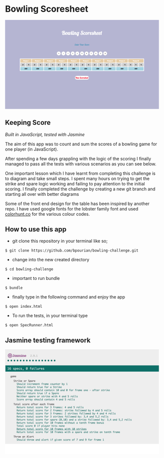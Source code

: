 
Bowling Scoresheet
=================

![Screenshot](./images/indexpage.png)


## Keeping Score

_Built in JavaScript, tested with Jasmine_

The aim of this app was to count and sum the scores of a bowling game for one player (in JavaScript).

After spending a few days grappling with the logic of the scoring I finally managed to pass all the tests with various scenarios as you can see below.

One important lesson which I have learnt from completing this challenge is to diagram and take small steps. I spent many hours on trying to get the strike and spare logic working and failing to pay attention to the initial scoring. I finally completed the challenge by creating a new git branch and starting all over with better diagrams

Some of the front end design for the table has been inspired by another repo. I have used google fonts for the lobster family font and used [colorhunt.co](http://colorhunt.co/) for the various colour codes.

## How to use this app

* git clone this repository in your terminal like so;

```
$ git clone https://github.com/bpourian/bowling-challenge.git
```
* change into the new created directory
```
$ cd bowling-challenge
```
* important to run bundle
```
$ bundle
```
* finally type in the following command and enjoy the app
```
$ open index.html
```
* To run the tests, in your terminal type
```
$ open SpecRunner.html
```

## Jasmine testing framework

![Screenshot](./images/testing.png)
